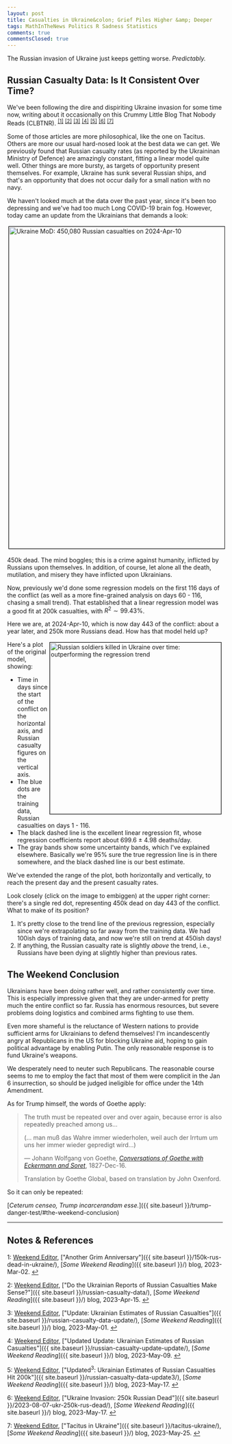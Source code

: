 ```yaml
---
layout: post
title: Casualties in Ukraine&colon; Grief Piles Higher &amp; Deeper
tags: MathInTheNews Politics R Sadness Statistics
comments: true
commentsClosed: true
---
```


The Russian invasion of Ukraine just keeps getting worse.  _Predictably._  

## Russian Casualty Data: Is It Consistent Over Time?  

We've been following the dire and dispiriting Ukraine invasion for some time now, writing
about it occasionally on this Crummy Little Blog That Nobody Reads (CLBTNR).
<sup id="fn1a">[[1]](#fn1)</sup> <sup id="fn2a">[[2]](#fn2)</sup> <sup id="fn3a">[[3]](#fn3)</sup>
<sup id="fn4a">[[4]](#fn4)</sup> <sup id="fn5a">[[5]](#fn5)</sup> <sup id="fn6a">[[6]](#fn6)</sup>
<sup id="fn7a">[[7]](#fn7)</sup>  

Some of those articles are more philosophical, like the one on Tacitus.  Others are more
our usual hard-nosed look at the best data we can get.  We previously found that Russian casualty
rates (as reported by the Ukraininan Ministry of Defence) are amazingly constant, fitting
a linear model quite well.  Other things are more bursty, as targets of opportunity
present themselves.  For example, Ukraine has sunk several Russian ships, and that's an
opportunity that does not occur daily for a small nation with no navy.  

We haven't looked much at the data over the past year, since it's been too depressing and
we've had too much Long COVID-19 brain fog.  However, today came an update from the
Ukrainians that demands a look:  

<a href="https://twitter.com/DefenceU/status/1777926660739735952"><img src="{{ site.baseurl }}/images/2024-04-10-ukraine-450k-ukr-mod.jpg" width="550" height="751" alt="Ukraine MoD: 450,080 Russian casualties on 2024-Apr-10" title="Ukraine MoD: 450,080 Russian casualties on 2024-Apr-10" style="margin: 3px 3px 3px 3px; border: 1px solid #000000;"></a>

450k dead.  The mind boggles; this is a crime against humanity, inflicted by Russians upon
themselves.  In addition, of course, let alone all the death, mutilation, and misery they
have inflicted upon Ukrainians.  

Now, previously we'd done some regression models on the first 116 days of the conflict (as
well as a more fine-grained analysis on days 60 - 116, chasing a small trend).  That
established that a linear regression model was a good fit at 200k casualties, 
with $R^2 \sim 99.43\%$.  

Here we are, at 2024-Apr-10, which is now day 443 of the conflict: about a year later, and
250k more Russians dead.  How has that model held up?  

<a href="{{ site.baseurl }}/images/2024-04-10-ukraine-450k-regression.png"><img src="{{ site.baseurl }}/images/2024-04-10-ukraine-450k-regression-thumb.jpg" width="400" height="400" alt="Russian soldiers killed in Ukraine over time: outperforming the regression trend" title="Russian soldiers killed in Ukraine over time: outperforming the regression trend" style="float: right; margin: 3px 3px 3px 3px; border: 1px solid #000000;"></a>
Here's a plot of the original model, showing:
- Time in days since the start of the conflict on the horizontal axis, and Russian
  casualty figures on the vertical axis.  
- The blue dots are the training data, Russian casualties on days 1 - 116.  
- The black dashed line is the excellent linear regression fit, whose regression
  coefficients report about 699.6 $\pm$ 4.98 deaths/day.  
- The gray bands show some uncertainty bands, which I've explained elsewhere.  Basically
  we're 95% sure the true regression line is in there somewhere, and the black dashed line
  is our best estimate.  

We've extended the range of the plot, both horizontally and vertically, to reach the
present day and the present casualty rates.  

Look closely (click on the image to embiggen) at the upper right corner: there's a single
red dot, representing 450k dead on day 443 of the conflict.  What to make of its position?  
1. It's pretty close to the trend line of the previous regression, especially since we're
   extrapolating so far away from the training data.  We had 100ish days of training data,
   and now we're still on trend at 450ish days!  
2. If anything, the Russian casualty rate is slightly _above_ the trend, i.e., Russians
   have been dying at slightly higher than previous rates.  


## The Weekend Conclusion  

Ukrainians have been doing rather well, and rather consistently over time.  This is
especially impressive given that they are under-armed for pretty much the entire conflict
so far.  Russia has enormous resources, but severe problems doing logistics and combined
arms fighting to use them.  

Even more shameful is the reluctance of Western nations to provide sufficient arms for
Ukrainians to defend themselves!  I'm incandescently angry at Republicans in the US for
blocking Ukraine aid, hoping to gain political advantage by enabling Putin.  The only
reasonable response is to fund Ukraine's weapons.  

We desperately need to neuter such Republicans.  The reasonable course seems to me to
employ the fact that most of them were complicit in the Jan 6 insurrection, so should be
judged ineligible for office under the 14th Amendment.  

As for Trump himself, the words of Goethe apply:  

>The truth must be repeated over and over again, because error is also repeatedly preached among us&hellip;  
>  
>(&hellip; man muß das Wahre immer wiederholen, weil auch der Irrtum um uns her immer wieder gepredigt wird&hellip;)  
>  
> &mdash; Johann Wolfgang von Goethe, [_Conversations of Goethe with Eckermann and Soret_](https://goetheglobal.com/2021/03/02/goethe-on-truth-1/#:~:text=The%20truth%20must%20be%20repeated%20over%20and%20over%20again%2C%0Abecause%20error%20is%20also%20repeatedly%20preached%20among%0Aus), 1827-Dec-16.  
>  
> Translation by Goethe Global, based on translation by John Oxenford.  

So it can only be repeated: 

[_Ceterum censeo, Trump incarcerandam esse._]({{ site.baseurl }}/trump-danger-test/#the-weekend-conclusion)  

---

## Notes &amp; References  

<!--
<sup id="fn1a">[[1]](#fn1)</sup>

<a id="fn1">1</a>: ***, ["***"](***), *** DOI: [***](***). [↩](#fn1a)  

<a href="{{ site.baseurl }}/images/***">
  <img src="{{ site.baseurl }}/images/***" width="400" height="***" alt="***" title="***" style="float: right; margin: 3px 3px 3px 3px; border: 1px solid #000000;">
</a>

<a href="***">
  <img src="{{ site.baseurl }}/images/***" width="550" height="***" alt="***" title="***" style="margin: 3px 3px 3px 3px; border: 1px solid #000000;">
</a>

<iframe width="400" height="224" src="***" allow="accelerometer; encrypted-media; gyroscope; picture-in-picture" allowfullscreen style="float: right; margin: 3px 3px 3px 3px; border: 1px solid #000000;"></iframe>
-->

<a id="fn1">1</a>: [Weekend Editor](mailto:SomeWeekendReadingEditor@gmail.com), ["Another Grim Anniversary"]({{ site.baseurl }}/150k-rus-dead-in-ukraine/), [_Some Weekend Reading_]({{ site.baseurl }}/) blog, 2023-Mar-02. [↩](#fn1a)  

<a id="fn2">2</a>: [Weekend Editor](mailto:SomeWeekendReadingEditor@gmail.com), ["Do the Ukrainian Reports of Russian Casualties Make Sense?"]({{ site.baseurl }}/russian-casualty-data/), [_Some Weekend Reading_]({{ site.baseurl }}/) blog, 2023-Apr-15. [↩](#fn2a)  

<a id="fn3">3</a>: [Weekend Editor](mailto:SomeWeekendReadingEditor@gmail.com), ["Update: Ukrainian Estimates of Russian Casualties"]({{ site.baseurl }}/russian-casualty-data-update/), [_Some Weekend Reading_]({{ site.baseurl }}/) blog, 2023-May-01. [↩](#fn3a)  

<a id="fn4">4</a>: [Weekend Editor](mailto:SomeWeekendReadingEditor@gmail.com), ["Updated Update: Ukrainian Estimates of Russian Casualties"]({{ site.baseurl }}/russian-casualty-update-update/), [_Some Weekend Reading_]({{ site.baseurl }}/) blog, 2023-May-09. [↩](#fn4a)  

<a id="fn5">5</a>: [Weekend Editor](mailto:SomeWeekendReadingEditor@gmail.com), ["Updated${}^3$: Ukrainian Estimates of Russian Casualties Hit 200k"]({{ site.baseurl }}/russian-casualty-data-update3/), [_Some Weekend Reading_]({{ site.baseurl }}/) blog, 2023-May-17. [↩](#fn5a)  

<a id="fn6">6</a>: [Weekend Editor](mailto:SomeWeekendReadingEditor@gmail.com), ["Ukraine Invasion: 250k Russian Dead"]({{ site.baseurl }}/2023-08-07-ukr-250k-rus-dead/), [_Some Weekend Reading_]({{ site.baseurl }}/) blog, 2023-May-17. [↩](#fn6a)  

<a id="fn7">7</a>: [Weekend Editor](mailto:SomeWeekendReadingEditor@gmail.com), ["Tacitus in Ukraine"]({{ site.baseurl }}/tacitus-ukraine/), [_Some Weekend Reading_]({{ site.baseurl }}/) blog, 2023-May-25. [↩](#fn7a)  
